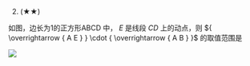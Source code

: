2. (★★)

如图，边长为1的正方形ABCD 中， $E$ 是线段 $C D$ 上的动点，则 ${ \overrightarrow { A E } } \cdot { \overrightarrow { A B } }$ 的取值范围是

![](<../../qs_image_DB/第2节 数量积的常见几何方法：方法册+练习册/45b4d57d87d4052628ee6dcf8783bf19b45b48144b600168fcb5f6710cdc8d31.jpg>)
